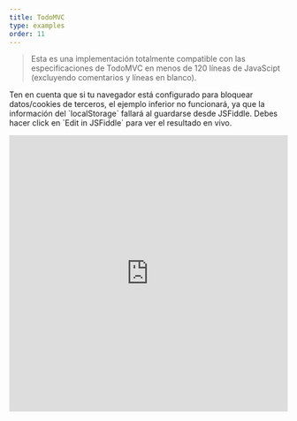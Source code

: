 ```yaml
---
title: TodoMVC
type: examples
order: 11
---
```


> Esta es una implementación totalmente compatible con las especificaciones de TodoMVC en menos de 120 líneas de JavaScipt (excluyendo comentarios y líneas en blanco).

<p class="tip">Ten en cuenta que si tu navegador está configurado para bloquear datos/cookies de terceros, el ejemplo inferior no funcionará, ya que la información del `localStorage` fallará al guardarse desde JSFiddle. Debes hacer click en `Edit in JSFiddle` para ver el resultado en vivo.</p>

<iframe width="100%" height="500" src="https://jsfiddle.net/yyx990803/4dr2fLb7/embedded/result,html,js,css" allowfullscreen="allowfullscreen" frameborder="0"></iframe>
